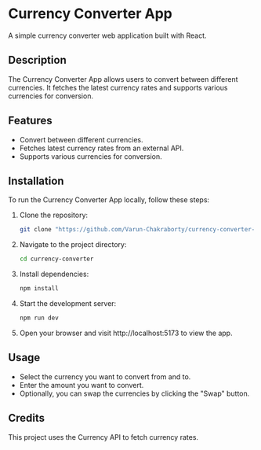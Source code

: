 # Currency Converter App
A simple currency converter web application built with React.

## Description
The Currency Converter App allows users to convert between different currencies. It fetches the latest currency rates and supports various currencies for conversion.

## Features

- Convert between different currencies.
- Fetches latest currency rates from an external API.
- Supports various currencies for conversion.

## Installation

To run the Currency Converter App locally, follow these steps:

1. Clone the repository:

   ```bash
   git clone "https://github.com/Varun-Chakraborty/currency-converter-react"
   ```
2. Navigate to the project directory:
    ```bash
    cd currency-converter
    ```
3. Install dependencies:
    ```bash
    npm install
    ```
4. Start the development server:
    ```bash
    npm run dev
    ```
5. Open your browser and visit http://localhost:5173 to view the app.

## Usage
- Select the currency you want to convert from and to.
- Enter the amount you want to convert.
- Optionally, you can swap the currencies by clicking the "Swap" button.

## Credits
This project uses the Currency API to fetch currency rates.

